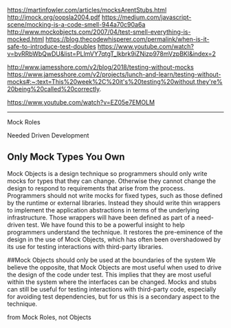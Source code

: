
https://martinfowler.com/articles/mocksArentStubs.html
http://jmock.org/oopsla2004.pdf
https://medium.com/javascript-scene/mocking-is-a-code-smell-944a70c90a6a
http://www.mockobjects.com/2007/04/test-smell-everything-is-mocked.html
https://blog.thecodewhisperer.com/permalink/when-is-it-safe-to-introduce-test-doubles
https://www.youtube.com/watch?v=bvRRbWbQwDU&list=PLlmVY7qtgT_lkbrk9iZNizp978mVzpBKl&index=2

http://www.jamesshore.com/v2/blog/2018/testing-without-mocks
https://www.jamesshore.com/v2/projects/lunch-and-learn/testing-without-mocks#:~:text=This%20week%2C%20it's%20testing%20without,they're%20being%20called%20correctly.

https://www.youtube.com/watch?v=EZ05e7EMOLM

---

Mock Roles

Needed Driven Development

## Only Mock Types You Own
Mock Objects is a design technique so programmers should only
write mocks for types that they can change. Otherwise they cannot
change the design to respond to requirements that arise from the
process. Programmers should not write mocks for fixed types,
such as those defined by the runtime or external libraries. Instead
they should write thin wrappers to implement the application
abstractions in terms of the underlying infrastructure. Those
wrappers will have been defined as part of a need-driven test.
We have found this to be a powerful insight to help programmers
understand the technique. It restores the pre-eminence of the
design in the use of Mock Objects, which has often been
overshadowed by its use for testing interactions with third-party
libraries.


##Mock Objects should only be used at the boundaries of the system
We believe the opposite, that Mock Objects are most useful when
used to drive the design of the code under test. This implies that
they are most useful within the system where the interfaces can be
changed. Mocks and stubs can still be useful for testing
interactions with third-party code, especially for avoiding test
dependencies, but for us this is a secondary aspect to the
technique.

from Mock Roles, not Objects